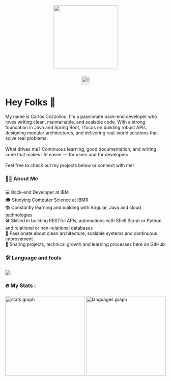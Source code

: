 <div align="center">
  <img height="200" src="https://media.giphy.com/media/M9gbBd9nbDrOTu1Mqx/giphy.gif"/>
</div>

###

<div align="center">
  <a href="https://www.linkedin.com/in/carlos-cozzolino/"><img src="https://img.shields.io/static/v1?message=LinkedIn&logo=linkedin&label=&color=0077B5&logoColor=white&labelColor=&style=for-the-badge" height="25"  alt="linkedin logo"  /></a>  
</div>

###

<h1 align="justify">Hey Folks 👋</h1>
<p>My name is Carlos Cozzolino, I'm a passionate back-end developer who loves writing clean, maintainable, and scalable code. With a strong foundation in Java and Spring Boot, I focus on building robust APIs, designing modular architectures, and delivering real-world solutions that solve real problems.<br><br>What drives me? Continuous learning, good documentation, and writing code that makes life easier — for users and for developers.<br><br>Feel free to check out my projects below or connect with me!</p>

###

<h3 align="left">👩‍💻  About Me</h3>

###

<p align="left">
💻 Back-end Developer at IBM<br>  
🎓 Studying Computer Science at IBMR  <br>  
📚 Constantly learning and building with Angular, Java and cloud technologies  <br>  
🛠️ Skilled in building RESTful APIs, automations with Shell Script or Python and relational or non-relational databases  <br>  
🚀 Passionate about clean architecture, scalable systems and continuous improvement  <br>  
📁 Sharing projects, technical growth and learning processes here on GitHub<br>  
</p>

###

<h3 align="left">🛠 Language and tools</h3>

###

<div align="left">
  <p align="left">
  <a href="https://skillicons.dev">
    <img src="https://skillicons.dev/icons?i=java,spring,angular,python,c,cpp,cs,mysql,mongo,azure,git,github,kubernetes,docker,kafka,vscode,linux,postman" />
  </a>
</p>
</div>

###

<h3 align="left">🔥   My Stats :</h3>

###
<div>
    <img src="https://github-readme-stats.vercel.app/api?username=Cozzolindo&hide_title=false&hide_rank=true&show_icons=true&include_all_commits=true&count_private=true&disable_animations=false&theme=dracula&locale=en&hide_border=false" height="250" alt="stats graph"  />
  <img src="https://github-readme-stats.vercel.app/api/top-langs?username=Cozzolindo&locale=en&hide_title=false&layout=compact&card_width=320&langs_count=5&theme=dracula&hide_border=false" height="250" alt="languages graph"  />
  
</div>


###
